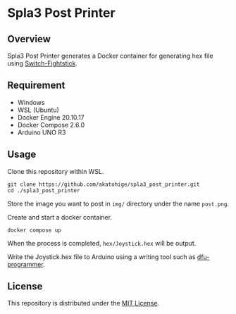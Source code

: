 # Spla3 Post Printer

## Overview
Spla3 Post Printer generates a Docker container for generating hex file using [Switch-Fightstick](https://github.com/Loloweb/Switch-Fightstick).


## Requirement
* Windows
* WSL (Ubuntu)
* Docker Engine 20.10.17
* Docker Compose 2.6.0
* Arduino UNO R3


## Usage

Clone this repository within WSL.
```
git clone https://github.com/akatohige/spla3_post_printer.git
cd ./spla3_post_printer
```

Store the image you want to post in `img/` directory under the name `post.png`.

Create and start a docker container.
```
docker compose up
```

When the process is completed, `hex/Joystick.hex` will be output.

Write the Joystick.hex file to Arduino using a writing tool such as  [dfu-programmer](https://dfu-programmer.github.io/).


## License
This repository is distributed under the [MIT License](http://opensource.org/licenses/mit-license.php).
